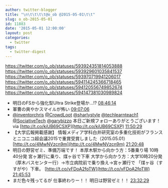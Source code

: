 ```yaml
---
author: twitter-blogger
title: "\n\t\t\t\t@o_ob @2015-05-01\t\t"
slug: o_ob-2015-05-01
id: 11883
date: '2015-05-01 12:00:00'
layout: post
categories:
  - twitter
tags:
  - twitter-digest
---
```


https://twitter.com/o_ob/statuses/593924351814053888 https://twitter.com/o_ob/statuses/593929601035841537 https://twitter.com/o_ob/statuses/593970719941206017 https://twitter.com/o_ob/statuses/594114245366718465 https://twitter.com/o_ob/statuses/594120556749852674 https://twitter.com/o_ob/statuses/594147381030989824  

*   明日のFSから強化型Ultra Strike登場か...!? [08:46:14](https://twitter.com/o_ob/statuses/593924351814053888)
*   軍曹の爽やかスマイルが怖い [09:07:06](https://twitter.com/o_ob/statuses/593929601035841537)
*   [@inventorchris](https://twitter.com/inventorchris) [@CrowdLoot](https://twitter.com/CrowdLoot) [@sharlystyle](https://twitter.com/sharlystyle) [@techlearnteach1](https://twitter.com/techlearnteach1) [@SociativeTech](https://twitter.com/SociativeTech) [@garybizzo](https://twitter.com/garybizzo) 本日ご新規フォローありがとうございます！ via [http://t.co/kiUB69CSXP](http://t.co/kiUB69CSXP) [11:50:29](https://twitter.com/o_ob/statuses/593970719941206017)
*   【大学広報掲載感謝】 情報メディア学科白井研究室の多重化技術がフランスとニコニコ超会議2015で重賞受賞しました（2015.05.01） [http://t.co/4MwNVzcn9m](http://t.co/4MwNVzcn9m) [21:20:48](https://twitter.com/o_ob/statuses/594114245366718465)
*   明日の野営ゼミ、準備万端です！ 本厚木駅から向かう方：5番乗り場 10時40分発 宮ヶ瀬行に乗り、煤ヶ谷で下車 大学から向かう方：大学10時20分発（厚木バスセンター行）→市立病院前で乗り換え→宮ヶ瀬行で 「煤ヶ谷（すすがや）下車。 [http://t.co/vFDoA2foTW](http://t.co/vFDoA2foTW) [21:45:53](https://twitter.com/o_ob/statuses/594120556749852674)
*   まだ色々残ってるが 仕事終わりー！！ 明日は野営ゼミ！！ [23:32:29](https://twitter.com/o_ob/statuses/594147381030989824)